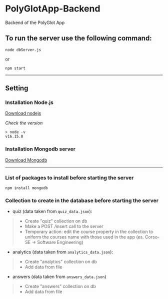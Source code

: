 # PolyGlotApp-Backend
Backend of the PolyGlot App

## To run the server use the following command:
`node dbServer.js`

or

`npm start`

***

## Setting

### Installation Node.js
[Download nodejs](https://nodejs.org/it/download/)

*Check the version*
```
> node -v
v16.15.0
```

### Installation Mongodb server
[Download Mongodb](https://www.mongodb.com/docs/manual/administration/install-community/)

***
### List of packages to install before starting the server

```
npm install mongodb
```

### Collection to create in the database before starting the server

- quiz (data taken from `quiz_data.json`):
> - Create "quiz" collection on db
> - Make a POST /insert call to the server
> - Temporary action: edit the course property in the collection to uniform the courses name with those used in the app (es. Corso-SE -> Software Engineering)
- analytics (data taken from `analytics_data.json`):
> - Create "analytics" collection on db
> - Add data from file
- answers (data taken from `answers_data.json`)
> - Create "answers" collection on db
> - Add data from file